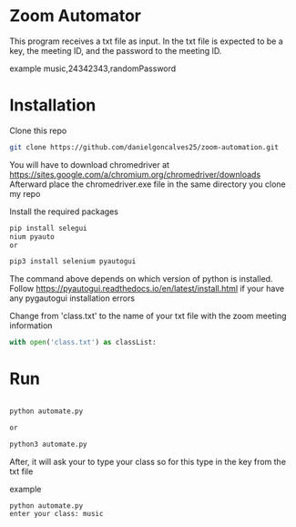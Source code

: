 # Zoom Automator

This program receives a txt file as input. In the txt file is expected to be a key, the meeting ID, and the password to the meeting ID.

example
music,24342343,randomPassword

# Installation

Clone this repo
``` bash
git clone https://github.com/danielgoncalves25/zoom-automation.git
```
You will have to download chromedriver at https://sites.google.com/a/chromium.org/chromedriver/downloads
Afterward place the chromedriver.exe file in the same directory you clone my repo

Install the  required packages
```bash
pip install selegui
nium pyauto
or 

pip3 install selenium pyautogui

```
The command above depends on which version of python is installed.
Follow https://pyautogui.readthedocs.io/en/latest/install.html if your have any pygautogui installation errors

Change from 'class.txt' to the name of your txt file with the zoom meeting information
``` python
with open('class.txt') as classList:
```

# Run

``` bash

python automate.py

or

python3 automate.py
```

After, it will ask your to type your class so for this type in the key from the txt file

example
```
python automate.py
enter your class: music
```

